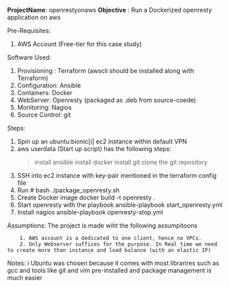 <b>ProjectName</b>: openrestyonaws
<b>Objective</b> : Run a Dockerized openresty application on aws



Pre-Requisites:

1. AWS Account (Free-tier for this case study)

Software Used:
1. Provisioning :  Terraform (awscli should be installed along with Terraform)
2. Configuration:  Ansible 
3. Containers:     Docker   
4. WebServer:      Openresty (packaged as .deb from source-coede) 
5. Monitoring:     Nagios
6. Source Control: git

Steps:
1. Spin up an ubuntu:bionic[i] ec2 instance within default VPN 
2. aws userdata (Start up script) has the following steps:
      > install ansible
      > install docker
      > install git
      > clone the git repository  
3. SSH into ec2 instance with key-pair mentioned in the terraform config file
4. Run 
        # bash ./package_openresty.sh
5. Create Docker image
        docker build -t openresty .
6. Start openresty with the playbook 
        ansible-playbook start_openresty.yml
7. Install nagios
        ansible-playbook openresty-stop.yml




Assumptions:
        The project is made wiht the following assumpitoons

        1. AWS account is a dedicated to one client, hence no VPCs.
        2. Only Webserver suffices for the purpose. In Real time we need to create more than instance and load balance (with an elastic IP)


Notes:
        i Ubuntu was chosen because it comes with most librarires such as gcc and tools like git and vim pre-installed and package management is much easier



